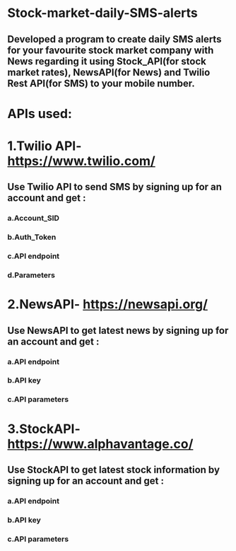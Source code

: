 # Stock-market-daily-SMS-alerts
## Developed a program to create daily SMS alerts for your favourite stock market company with News regarding it using Stock_API(for stock market rates), NewsAPI(for News) and Twilio Rest API(for SMS) to your mobile number. 
# APIs used:
# 1.Twilio API- https://www.twilio.com/
 ##  Use Twilio API to send SMS by signing up for an account and get :
 ###  a.Account_SID 
 ###  b.Auth_Token 
 ###  c.API endpoint
 ###  d.Parameters
# 2.NewsAPI- https://newsapi.org/
  ## Use NewsAPI to get latest news by signing up for an account and get : 
  ### a.API endpoint
  ### b.API key
  ### c.API parameters 
# 3.StockAPI- https://www.alphavantage.co/
 ## Use StockAPI to get latest stock information by signing up for an account and get :
 ### a.API endpoint
 ### b.API key
 ### c.API parameters 

